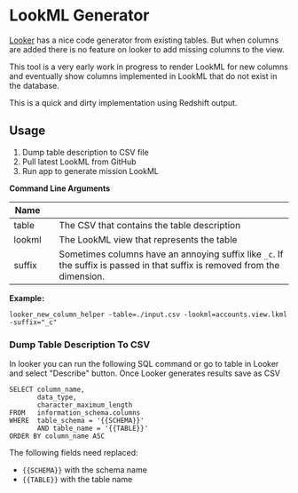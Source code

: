 # LookML Generator

[Looker](https://looker.com/) has a nice code generator from existing tables. But when columns are added there is no feature on looker to add missing columns to the view.

This tool is a very early work in progress to render LookML for new columns and eventually show columns implemented in LookML that do not exist in the database.

This is a quick and dirty implementation using Redshift output.


## Usage 

1. Dump table description to CSV file
2. Pull latest LookML from GitHub
3. Run app to generate mission LookML

**Command Line Arguments**

|Name | | |
|---|---|---|
|table | |The CSV that contains the table description |
|lookml | |The LookML view that represents the table |
|suffix | |Sometimes columns have an annoying suffix like `_c`. If the suffix is passed in that suffix is removed from the dimension. |


**Example:**

`looker_new_column_helper -table=./input.csv -lookml=accounts.view.lkml -suffix="_c"`

### Dump Table Description To CSV

In looker you can run the following SQL command or go to table in Looker and select "Describe" button. Once Looker generates results save as CSV

```
SELECT column_name,
       data_type,
       character_maximum_length
FROM   information_schema.columns
WHERE  table_schema = '{{SCHEMA}}'
       AND table_name = '{{TABLE}}'
ORDER BY column_name ASC

```

The following fields need replaced:

* `{{SCHEMA}}` with the schema name
* `{{TABLE}}` with the table name


